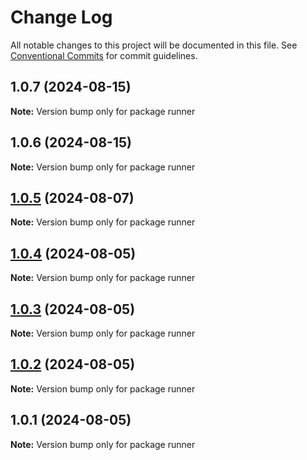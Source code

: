 # Change Log

All notable changes to this project will be documented in this file.
See [Conventional Commits](https://conventionalcommits.org) for commit guidelines.

## 1.0.7 (2024-08-15)

**Note:** Version bump only for package runner

## 1.0.6 (2024-08-15)

**Note:** Version bump only for package runner

## [1.0.5](https://github.com/toneflix/vue-component-pack/compare/1.0.4...1.0.5) (2024-08-07)

**Note:** Version bump only for package runner

## [1.0.4](https://github.com/toneflix/vue-component-pack/compare/1.0.3...1.0.4) (2024-08-05)

**Note:** Version bump only for package runner

## [1.0.3](https://github.com/toneflix/vue-component-pack/compare/1.0.2...1.0.3) (2024-08-05)

**Note:** Version bump only for package runner

## [1.0.2](https://github.com/toneflix/vue-component-pack/compare/1.0.1...1.0.2) (2024-08-05)

**Note:** Version bump only for package runner

## 1.0.1 (2024-08-05)

**Note:** Version bump only for package runner

